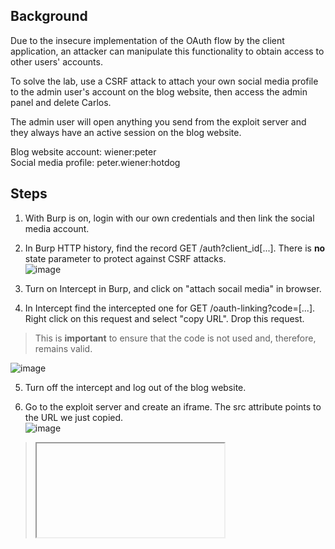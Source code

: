 ## Background  
Due to the insecure implementation of the OAuth flow by the client application, an attacker can manipulate this functionality to obtain access to other users' accounts.  

To solve the lab, use a CSRF attack to attach your own social media profile to the admin user's account on the blog website, then access the admin panel and delete Carlos.  

The admin user will open anything you send from the exploit server and they always have an active session on the blog website.  
 
Blog website account: wiener:peter  
Social media profile: peter.wiener:hotdog  

## Steps  
1. With Burp is on, login with our own credentials and then link the social media account.  

2. In Burp HTTP history, find the record GET /auth?client_id[...]. There is **no** state parameter to protect against CSRF attacks.    
![image](https://user-images.githubusercontent.com/106157137/176172625-c95c6302-edf2-4293-983f-b4e159b9e2c9.png)  

3. Turn on Intercept in Burp, and click on "attach socail media" in browser.  

4. In Intercept find the intercepted one for GET /oauth-linking?code=[...]. Right click on this request and select "copy URL". Drop this request.  
> This is **important** to ensure that the code is not used and, therefore, remains valid.  

![image](https://user-images.githubusercontent.com/106157137/176173586-122bd780-51ed-4350-9159-2b8f0010ba75.png)

5. Turn off the intercept and log out of the blog website.  

6. Go to the exploit server and create an iframe. The src attribute points to the URL we just copied.  
![image](https://user-images.githubusercontent.com/106157137/176175084-a1adc440-5e14-4b8f-9400-c46c350a40b5.png)  
> <iframe> is to load another HTML page within the document. It essentially puts another webpage withnin the parent page.  

7. Deliver exploit to the victim. When their browser loads the iframe, it will complete the OAuth flow using your social media profile, attaching it to the admin account on the blog website.  

8. In browser, select the "log in with social media" option. And you will be logged in as the admin user. Go to the admin panel and delete Carlos's account.  
